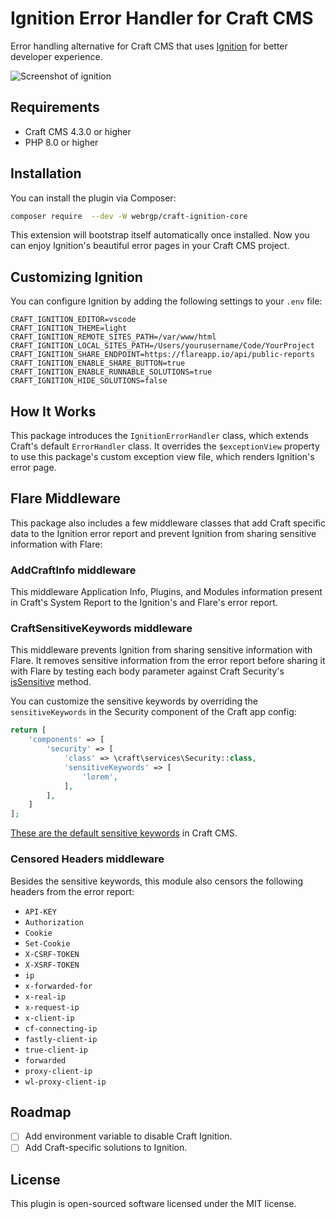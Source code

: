 # Ignition Error Handler for Craft CMS

Error handling alternative for Craft CMS that uses [Ignition](https://github.com/spatie/ignition) for better developer experience.

![Screenshot of ignition](https://spatie.github.io/ignition/ignition.png)

## Requirements

- Craft CMS 4.3.0 or higher
- PHP 8.0 or higher

## Installation

You can install the plugin via Composer:

```bash
composer require  --dev -W webrgp/craft-ignition-core
```

This extension will bootstrap itself automatically once installed. Now you can enjoy Ignition's beautiful error pages in your Craft CMS project.

## Customizing Ignition

You can configure Ignition by adding the following settings to your `.env` file:

```env
CRAFT_IGNITION_EDITOR=vscode
CRAFT_IGNITION_THEME=light
CRAFT_IGNITION_REMOTE_SITES_PATH=/var/www/html
CRAFT_IGNITION_LOCAL_SITES_PATH=/Users/yourusername/Code/YourProject
CRAFT_IGNITION_SHARE_ENDPOINT=https://flareapp.io/api/public-reports
CRAFT_IGNITION_ENABLE_SHARE_BUTTON=true
CRAFT_IGNITION_ENABLE_RUNNABLE_SOLUTIONS=true
CRAFT_IGNITION_HIDE_SOLUTIONS=false
```

## How It Works

This package introduces the `IgnitionErrorHandler` class, which extends Craft's default `ErrorHandler` class. It overrides the `$exceptionView` property to use this package's custom exception view file, which renders Ignition's error page.

## Flare Middleware

This package also includes a few middleware classes that add Craft specific data to the Ignition error report and prevent Ignition from sharing sensitive information with Flare:

### AddCraftInfo middleware

This middleware Application Info, Plugins, and Modules information present in Craft's System Report to the Ignition's and Flare's error report.

### CraftSensitiveKeywords middleware

This middleware prevents Ignition from sharing sensitive information with Flare. It removes sensitive information from the error report before sharing it with Flare by testing each body parameter against Craft Security's [isSensitive](https://github.com/craftcms/cms/blob/2b2de25bfac0e359bcae62e0e6995bfdb4229eaa/src/services/Security.php#L176-L178) method.

You can customize the sensitive keywords by overriding the `sensitiveKeywords` in the Security component of the Craft app config:

```php
return [
    'components' => [
        'security' => [
            'class' => \craft\services\Security::class,
            'sensitiveKeywords' => [
                'lorem',
            ],
        ],
    ]
];
```

[These are the default sensitive keywords](https://github.com/craftcms/cms/blob/2b2de25bfac0e359bcae62e0e6995bfdb4229eaa/src/config/app.php#L112-L121) in Craft CMS.

### Censored Headers middleware

Besides the sensitive keywords, this module also censors the following headers from the error report:

- `API-KEY`
- `Authorization`
- `Cookie`
- `Set-Cookie`
- `X-CSRF-TOKEN`
- `X-XSRF-TOKEN`
- `ip`
- `x-forwarded-for`
- `x-real-ip`
- `x-request-ip`
- `x-client-ip`
- `cf-connecting-ip`
- `fastly-client-ip`
- `true-client-ip`
- `forwarded`
- `proxy-client-ip`
- `wl-proxy-client-ip`

## Roadmap

- [ ] Add environment variable to disable Craft Ignition.
- [ ] Add Craft-specific solutions to Ignition.

## License

This plugin is open-sourced software licensed under the MIT license.
